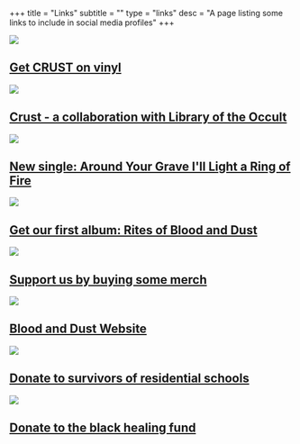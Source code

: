 +++
title = "Links"
subtitle = ""
type = "links"
desc = "A page listing some links to include in social media profiles"
+++

<div class="separator"><img src="/img/separator.svg" /></div>

## [Get CRUST on vinyl](https://blood-and-dust.bandcamp.com/merch/crust-gatefold-vinyl)  

<div class="separator"><img src="/img/separator.svg" /></div>

## [Crust - a collaboration with Library of the Occult](https://libraryoftheoccult.bandcamp.com/album/crust-narrated-by-peter-baker)  

<div class="separator"><img src="/img/separator.svg" /></div>

## [New single: Around Your Grave I'll Light a Ring of Fire](https://blood-and-dust.bandcamp.com/track/around-your-grave-ill-light-a-ring-of-fire)  

<div class="separator"><img src="/img/separator.svg" /></div>

## [Get our first album: Rites of Blood and Dust](https://blood-and-dust.bandcamp.com/album/rites-of-blood-and-dust/)  

<div class="separator"><img src="/img/separator.svg" /></div>

## [Support us by buying some merch](https://blood-and-dust.bandcamp.com/merch)  

<div class="separator"><img src="/img/separator.svg" /></div>

## [Blood and Dust Website](https://blood-and-dust.com/)  

<div class="separator"><img src="/img/separator.svg" /></div>

## [Donate to survivors of residential schools](https://www.irsss.ca/donate)  

<div class="separator"><img src="/img/separator.svg" /></div>

## [Donate to the black healing fund](https://www.blackhealingfund.com/)
